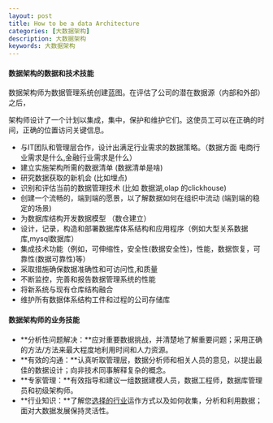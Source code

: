 ```yaml
---
layout: post
title: How to be a data Architecture
categories: [大数据架构]
description: 大数据架构
keywords: 大数据架构
---
```



#### 数据架构的数据和技术技能

数据架构师为数据管理系统创建蓝图。在评估了公司的潜在数据源（内部和外部）之后，

架构师设计了一个计划以集成，集中，保护和维护它们。这使员工可以在正确的时间，正确的位置访问关键信息。



- 与IT团队和管理层合作，设计出满足行业需求的数据策略。（数据方面 电商行业需求是什么,金融行业需求是什么）
- 建立实施架构所需的数据清单 (数据清单是啥)
- 研究数据获取的新机会 (比如埋点)
- 识别和评估当前的数据管理技术  (比如 数据湖,olap 的clickhouse)
- 创建一个流畅的，端到端的愿景，以了解数据如何在组织中流动 (端到端的稳定的场景)
- 为数据库结构开发数据模型  （数仓建立）
- 设计，记录，构造和部署数据库体系结构和应用程序（例如大型关系数据库,mysql数据库）
- 集成技术功能（例如，可伸缩性，安全性(数据安全性)，性能，数据恢复，可靠性(数据可靠性)等）
- 采取措施确保数据准确性和可访问性,和质量
- 不断监控，完善和报告数据管理系统的性能
- 将新系统与现有仓库结构融合
- 维护所有数据体系结构工件和过程的公司存储库



#### 数据架构师的业务技能

- **分析性问题解决：**应对重要数据挑战，并清楚地了解重要问题；采用正确的方法/方法来最大程度地利用时间和人力资源。
- **有效的沟通：**认真听取管理层，数据分析师和相关人员的意见，以提出最佳的数据设计；向非技术同事解释复杂的概念。
- **专家管理：**有效指导和建议一组数据建模人员，数据工程师，数据库管理员和初级架构师。
- **行业知识：**了解您[选择的行业](https://www.mastersindatascience.org/industry/)运作方式以及如何收集，分析和利用数据；面对大数据发展保持灵活性。


